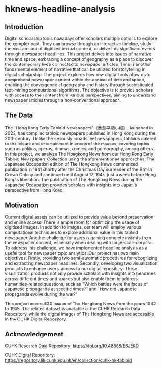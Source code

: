 # hknews-headline-analysis
## Introduction
Digital scholarship tools nowadays offer scholars multiple options to explore the complex past. They can browse through an interactive timeline, study the vast amount of digitized textual content, or delve into significant events through newspaper headlines. This project delves into issues of narrative time and space, embracing a concept of geography as a place to discover the contemporary lives connected to newspaper articles. Time is another fundamental element of narrative that can be utilized for storytelling in digital scholarship. The project explores how new digital tools allow us to comprehend newspaper content within the context of time and space, enabling the convergence of geography and history through sophisticated text-mining computational algorithms. The objective is to provide scholars with access to the content from various perspectives, aiming to understand newspaper articles through a non-conventional approach.

## The Data
The "Hong Kong Early Tabloid Newspapers"《香港早期小報》, launched in 2022, has compiled tabloid newspapers published in Hong Kong during the 20th century. Unlike the seriously broadsheet newspapers, tabloids catered to the leisure and entertainment interests of the masses, covering topics such as politics, operas, dramas, comics, and pornography, among others. In this project, we analyze The Hongkong News from our Hong Kong Early Tabloid Newspapers Collection using the aforementioned approaches. The Japanese Occupation edition of The Hongkong News commenced publication in 1941 shortly after the Christmas Day surrender of the British Crown Colony and continued until August 17, 1945, just a week before Hong Kong's liberation. The publication of The Hongkong News during the Japanese Occupation provides scholars with insights into Japan's perspective from Hong Kong.

## Motivation
Current digital assets can be utilized to provide value beyond preservation and online access. There is ample room for optimizing the usage of digitized images. In addition to images, our team will employ various computational techniques to explore additional value in this tabloid newspaper. Another challenge for users is gaining concrete insights from the newspaper content, especially when dealing with large-scale corpora. To address this challenge, we have implemented headline analysis as a useful tool for newspaper topic analytics. Our project has two main objectives. Firstly, providing two semi-automatic procedures for recognizing and extracting newspaper headlines. Secondly, developing two visualization products to enhance users' access to our digital repository. These visualization products not only provide scholars with insights into headlines across different times and spaces but also enable them to address humanities-related questions, such as "Which battles were the focus of Japanese propaganda at specific times?" and "How did Japanese propaganda evolve during the war?"

This project covers 530 issues of The Hongkong News from the years 1942 to 1945. The related dataset is available at the CUHK Research Data Repository, while the digital images of The Hongkong News are accessible in the CUHK Digital Repository.

## Acknowledgement
CUHK Research Data Repository: https://doi.org/10.48668/E6JEKD

CUHK Digital Repository: https://repository.lib.cuhk.edu.hk/en/collection/cuhk-hk-tabloid
